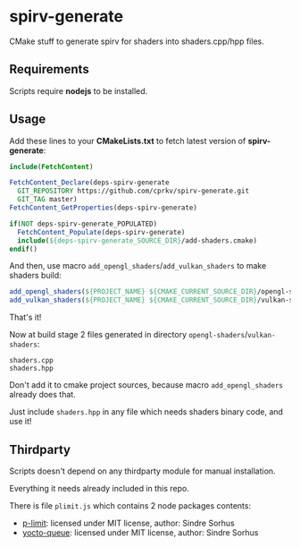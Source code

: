 # spirv-generate

CMake stuff to generate spirv for shaders into shaders.cpp/hpp files.

## Requirements

Scripts require **nodejs** to be installed.

## Usage

Add these lines to your **CMakeLists.txt** to fetch latest version of **spirv-generate**:

```cmake
include(FetchContent)

FetchContent_Declare(deps-spirv-generate
  GIT_REPOSITORY https://github.com/cprkv/spirv-generate.git
  GIT_TAG master)
FetchContent_GetProperties(deps-spirv-generate)

if(NOT deps-spirv-generate_POPULATED)
  FetchContent_Populate(deps-spirv-generate)
  include(${deps-spirv-generate_SOURCE_DIR}/add-shaders.cmake)
endif()
```

And then, use macro `add_opengl_shaders`/`add_vulkan_shaders` to make shaders build:

```cmake
add_opengl_shaders(${PROJECT_NAME} ${CMAKE_CURRENT_SOURCE_DIR}/opengl-shaders)
add_vulkan_shaders(${PROJECT_NAME} ${CMAKE_CURRENT_SOURCE_DIR}/vulkan-shaders)
```

That's it!

Now at build stage 2 files generated in directory `opengl-shaders`/`vulkan-shaders`:

```
shaders.cpp
shaders.hpp
```

Don't add it to cmake project sources, because macro `add_opengl_shaders` already does that.

Just include `shaders.hpp` in any file which needs shaders binary code, and use it!

## Thirdparty

Scripts doesn't depend on any thirdparty module for manual installation.

Everything it needs already included in this repo.

There is file `plimit.js` which contains 2 node packages contents:

- [p-limit](https://www.npmjs.com/package/p-limit): licensed under MIT license, author: Sindre Sorhus
- [yocto-queue](https://www.npmjs.com/package/yocto-queue): licensed under MIT license, author: Sindre Sorhus
